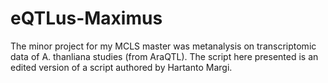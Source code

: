 # eQTLus-Maximus
The minor project for my MCLS master was metanalysis on transcriptomic data of A. thanliana studies (from AraQTL).  The script here presented is an edited version of a script authored by Hartanto Margi.
